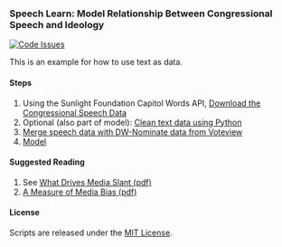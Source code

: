 ### Speech Learn: Model Relationship Between Congressional Speech and Ideology 

[![Code Issues](https://www.quantifiedcode.com/api/v1/project/f1ad09312b9148b5bb9469132bbdb3d7/badge.svg)](https://www.quantifiedcode.com/app/project/f1ad09312b9148b5bb9469132bbdb3d7)

This is an example for how to use text as data. 

#### Steps
1. Using the Sunlight Foundation Capitol Words API, [Download the Congressional Speech Data](scripts/capitol_speech.py) 
2. Optional (also part of model): [Clean text data using Python](https://github.com/soodoku/text-as-data/tree/master/preprocess_csv)
3. [Merge speech data with DW-Nominate data from Voteview](scripts/capitol_vote.R)
4. [Model](scripts/capitol_words.md)

#### Suggested Reading
1. See [What Drives Media Slant (pdf)](http://web.stanford.edu/~gentzkow/research/biasmeas.pdf)
2. [A Measure of Media Bias (pdf)](http://www.sscnet.ucla.edu/polisci/faculty/groseclose/pdfs/MediaBias.pdf)

#### License
Scripts are released under the [MIT License](License.md).
